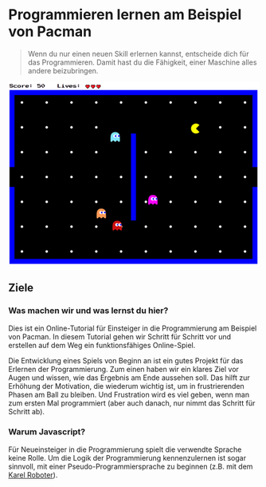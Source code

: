 # Programmieren lernen am Beispiel von Pacman

> Wenn du nur einen neuen Skill erlernen kannst, entscheide dich für das Programmieren. Damit hast du die Fähigkeit, einer Maschine alles andere beizubringen.

![](resources/images/pacman_game.png)

## Ziele

### Was machen wir und was lernst du hier?

Dies ist ein Online-Tutorial für Einsteiger in die Programmierung am Beispiel von Pacman. In diesem Tutorial gehen wir Schritt für Schritt vor und erstellen auf dem Weg ein funktionsfähiges Online-Spiel.

Die Entwicklung eines Spiels von Beginn an ist ein gutes Projekt für das Erlernen der Programmierung. Zum einen haben wir ein klares Ziel vor Augen und wissen, wie das Ergebnis am Ende aussehen soll. Das hilft zur Erhöhung der Motivation, die wiederum wichtig ist, um in frustrierenden Phasen am Ball zu bleiben. Und Frustration wird es viel geben, wenn man zum ersten Mal programmiert (aber auch danach, nur nimmt das Schritt für Schritt ab).

### Warum Javascript?

Für Neueinsteiger in die Programmierung spielt die verwendte Sprache keine Rolle. Um die Logik der Programmierung kennenzulernen ist sogar sinnvoll, mit einer Pseudo-Programmiersprache zu beginnen (z.B. mit dem [Karel Roboter](https://github.com/fredoverflow/karel)).